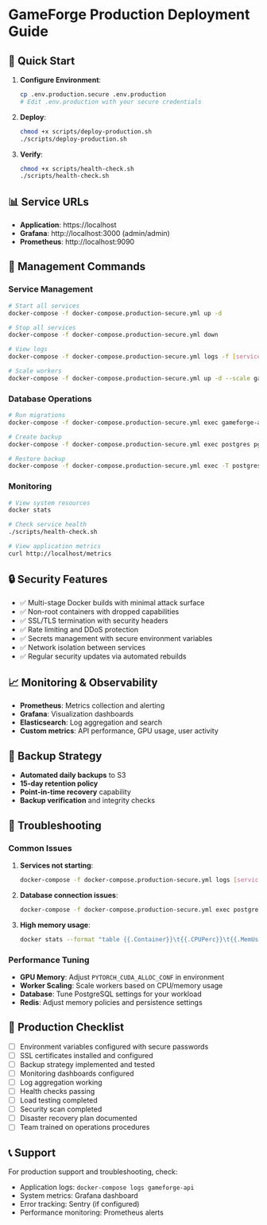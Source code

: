 # GameForge Production Deployment Guide

## 🚀 Quick Start

1. **Configure Environment**:
   ```bash
   cp .env.production.secure .env.production
   # Edit .env.production with your secure credentials
   ```

2. **Deploy**:
   ```bash
   chmod +x scripts/deploy-production.sh
   ./scripts/deploy-production.sh
   ```

3. **Verify**:
   ```bash
   chmod +x scripts/health-check.sh
   ./scripts/health-check.sh
   ```

## 📊 Service URLs

- **Application**: https://localhost
- **Grafana**: http://localhost:3000 (admin/admin)
- **Prometheus**: http://localhost:9090

## 🔧 Management Commands

### Service Management
```bash
# Start all services
docker-compose -f docker-compose.production-secure.yml up -d

# Stop all services
docker-compose -f docker-compose.production-secure.yml down

# View logs
docker-compose -f docker-compose.production-secure.yml logs -f [service]

# Scale workers
docker-compose -f docker-compose.production-secure.yml up -d --scale gameforge-worker=3
```

### Database Operations
```bash
# Run migrations
docker-compose -f docker-compose.production-secure.yml exec gameforge-api python manage.py migrate

# Create backup
docker-compose -f docker-compose.production-secure.yml exec postgres pg_dump -U gameforge gameforge_production > backup.sql

# Restore backup
docker-compose -f docker-compose.production-secure.yml exec -T postgres psql -U gameforge -d gameforge_production < backup.sql
```

### Monitoring
```bash
# View system resources
docker stats

# Check service health
./scripts/health-check.sh

# View application metrics
curl http://localhost/metrics
```

## 🔒 Security Features

- ✅ Multi-stage Docker builds with minimal attack surface
- ✅ Non-root containers with dropped capabilities
- ✅ SSL/TLS termination with security headers
- ✅ Rate limiting and DDoS protection
- ✅ Secrets management with secure environment variables
- ✅ Network isolation between services
- ✅ Regular security updates via automated rebuilds

## 📈 Monitoring & Observability

- **Prometheus**: Metrics collection and alerting
- **Grafana**: Visualization dashboards
- **Elasticsearch**: Log aggregation and search
- **Custom metrics**: API performance, GPU usage, user activity

## 💾 Backup Strategy

- **Automated daily backups** to S3
- **15-day retention policy**
- **Point-in-time recovery** capability
- **Backup verification** and integrity checks

## 🔧 Troubleshooting

### Common Issues

1. **Services not starting**:
   ```bash
   docker-compose -f docker-compose.production-secure.yml logs [service]
   ```

2. **Database connection issues**:
   ```bash
   docker-compose -f docker-compose.production-secure.yml exec postgres pg_isready -U gameforge
   ```

3. **High memory usage**:
   ```bash
   docker stats --format "table {{.Container}}\t{{.CPUPerc}}\t{{.MemUsage}}"
   ```

### Performance Tuning

- **GPU Memory**: Adjust `PYTORCH_CUDA_ALLOC_CONF` in environment
- **Worker Scaling**: Scale workers based on CPU/memory usage
- **Database**: Tune PostgreSQL settings for your workload
- **Redis**: Adjust memory policies and persistence settings

## 🎯 Production Checklist

- [ ] Environment variables configured with secure passwords
- [ ] SSL certificates installed and configured
- [ ] Backup strategy implemented and tested
- [ ] Monitoring dashboards configured
- [ ] Log aggregation working
- [ ] Health checks passing
- [ ] Load testing completed
- [ ] Security scan completed
- [ ] Disaster recovery plan documented
- [ ] Team trained on operations procedures

## 📞 Support

For production support and troubleshooting, check:
- Application logs: `docker-compose logs gameforge-api`
- System metrics: Grafana dashboard
- Error tracking: Sentry (if configured)
- Performance monitoring: Prometheus alerts
